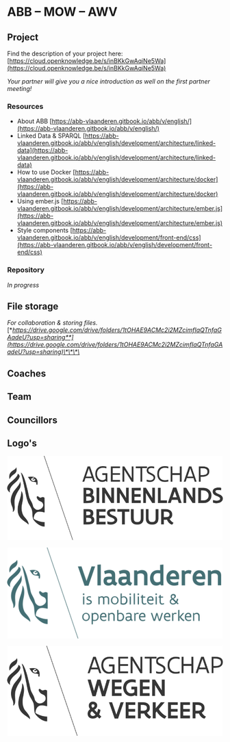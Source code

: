 # ABB – MOW – AWV

## Project

Find the description of your project here: [https://cloud.openknowledge.be/s/inBKkGwAqiNe5Wa](https://cloud.openknowledge.be/s/inBKkGwAqiNe5Wa)

_Your partner will give you a nice introduction as well on the first partner meeting!_

### Resources

* About ABB [https://abb-vlaanderen.gitbook.io/abb/v/english/](https://abb-vlaanderen.gitbook.io/abb/v/english/)
* Linked Data & SPARQL [https://abb-vlaanderen.gitbook.io/abb/v/english/development/architecture/linked-data](https://abb-vlaanderen.gitbook.io/abb/v/english/development/architecture/linked-data)
* How to use Docker [https://abb-vlaanderen.gitbook.io/abb/v/english/development/architecture/docker](https://abb-vlaanderen.gitbook.io/abb/v/english/development/architecture/docker)
* Using ember.js [https://abb-vlaanderen.gitbook.io/abb/v/english/development/architecture/ember.js](https://abb-vlaanderen.gitbook.io/abb/v/english/development/architecture/ember.js)
* Style components [https://abb-vlaanderen.gitbook.io/abb/v/english/development/front-end/css](https://abb-vlaanderen.gitbook.io/abb/v/english/development/front-end/css)

### Repository

_In progress_

## File storage

_For collaboration & storing files._ [**https://drive.google.com/drive/folders/1tOHAE9ACMc2i2MZcimfIaQTnfaGAadeU?usp=sharing**](https://drive.google.com/drive/folders/1tOHAE9ACMc2i2MZcimfIaQTnfaGAadeU?usp=sharing)\*\*\*\*

## Coaches



## Team

## Councillors

## Logo's

![Logo Agentschap Binnenlands Bestuur](../.gitbook/assets/logo-abb.svg)

![Logo Mobiliteit &amp; Openbare Werken](../.gitbook/assets/agentschap-mobiliteit-openbare-werken.svg)

![Logo Agentschap Wegen &amp; Verkeer](../.gitbook/assets/agentschap-wegen-verkeer.svg)



